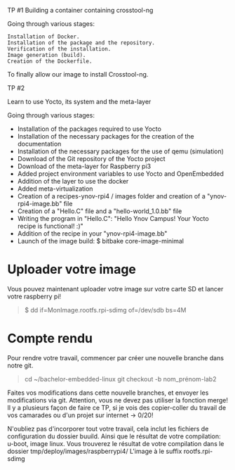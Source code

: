 TP #1
Building a container containing crosstool-ng

Going through various stages:

    Installation of Docker.
    Installation of the package and the repository.
    Verification of the installation.
    Image generation (build).
    Creation of the Dockerfile.

To finally allow our image to install Crosstool-ng.

TP #2

Learn to use Yocto, its system and the meta-layer

Going through various stages:
- Installation of the packages required to use Yocto
- Installation of the necessary packages for the creation of the documentation
- Installation of the necessary packages for the use of qemu (simulation)
- Download of the Git repository of the Yocto project
- Download of the meta-layer for Raspberry pi3
- Added project environment variables to use Yocto and OpenEmbedded
- Addition of the layer to use the docker
- Added meta-virtualization
- Creation of a recipes-ynov-rpi4 / images folder and creation of a "ynov-rpi4-image.bb" file
- Creation of a "Hello.C" file and a "hello-world_1.0.bb" file
- Writing the program in "Hello.C": "Hello Ynov Campus! Your Yocto recipe is functional! :)"
- Addition of the recipe in your "ynov-rpi4-image.bb"
- Launch of the image build: $ bitbake core-image-minimal


# Uploader votre image

Vous pouvez maintenant uploader votre image sur votre carte SD et lancer votre raspberry pi!

> $ dd if=MonImage.rootfs.rpi-sdimg of=/dev/sdb bs=4M

# Compte rendu

Pour rendre votre travail, commencer par créer une nouvelle branche dans notre git.

> cd ~/bachelor-embedded-linux
> git checkout -b nom_prénom-lab2

Faites vos modifications dans cette nouvelle branches, et envoyer les modifications via git. Attention, vous ne devez pas utiliser la fonction merge!
Il y a plusieurs façon de faire ce TP, si je vois des copier-coller du travail de vos camarades ou d'un projet sur internet -> 0/20!

N'oubliez pas d'incorporer tout votre travail, cela inclut les fichiers de configuration du dossier buuild. Ainsi que le résultat de votre compilation: u-boot, image linux.
Vous trouverez le résultat de votre compilation dans le dossier tmp/deploy/images/raspberrypi4/
L'image à le suffix rootfs.rpi-sdimg

